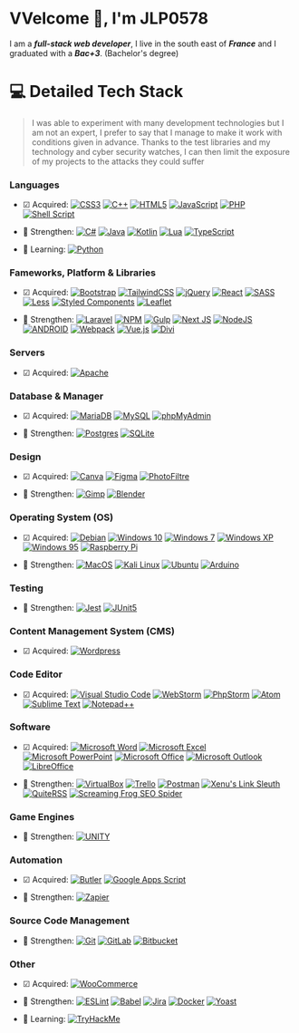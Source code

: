 # VVelcome 👋, I'm JLP0578

<!-- ## 💫 About Me -->

I am a ***full-stack web developer***, I live in the south east of ***France*** and I graduated with a ***Bac+3***. (Bachelor's degree)

# 💻 Detailed Tech Stack

> I was able to experiment with many development technologies but I am not an expert, I prefer to say that I manage to make it work with conditions given in advance.
Thanks to the test libraries and my technology and cyber security watches, I can then limit the exposure of my projects to the attacks they could suffer

### **Languages**

 - ☑ Acquired: 
[![CSS3](https://img.shields.io/badge/-CSS3-1572B6?style=flat-square&logo=css3&logoColor=white)](https://developer.mozilla.org/fr/docs/Web/CSS)
[![C++](https://img.shields.io/badge/-C++-00599C?style=flat-square&logo=C%2B%2B&logoColor=white)](https://fr.wikipedia.org/wiki/C%2B%2B)
[![HTML5](https://img.shields.io/badge/-HTML5-E34F26?style=flat-square&logo=html5&logoColor=white)](https://developer.mozilla.org/fr/docs/Web/HTML)
[![JavaScript](https://img.shields.io/badge/-JavaScript-323330?style=flat-square&logo=javascript&logoColor=F7DF1E)](https://developer.mozilla.org/fr/docs/Learn/JavaScript)
[![PHP](https://img.shields.io/badge/-PHP-777BB4?style=flat-square&logo=php&logoColor=white)](https://www.php.net/)
[![Shell Script](https://img.shields.io/badge/-Shell_Script-212c42?style=flat-square&logo=gnu-bash&logoColor=white)](https://en.wikipedia.org/wiki/Shell_script)

 - 📖 Strengthen: 
[![C#](https://img.shields.io/badge/-C%23-239120?style=flat-square&logo=C-sharp&logoColor=white)](https://learn.microsoft.com/fr-fr/dotnet/csharp/)
[![Java](https://img.shields.io/badge/-java-ED8B00?style=flat-square&logo=java&logoColor=white)](https://dev.java/)
[![Kotlin](https://img.shields.io/badge/-kotlin-0095D5?style=flat-square&logo=kotlin&logoColor=white)](https://kotlinlang.org/)
[![Lua](https://img.shields.io/badge/-Lua-2C2D72?style=flat-square&logo=Lua&logoColor=white)](https://www.lua.org/)
[![TypeScript](https://img.shields.io/badge/-typescript-007ACC?style=flat-square&logo=typescript&logoColor=white)](https://www.typescriptlang.org/)

 - 🔎 Learning:
[![Python](https://img.shields.io/badge/-Python-3670A0?style=flat-square&logo=python&logoColor=ffdd54)](https://www.python.org/)

### **Fameworks, Platform & Libraries**

 - ☑ Acquired: 
[![Bootstrap](https://img.shields.io/badge/-bootstrap-563D7C?style=flat-square&logo=bootstrap&logoColor=white)](https://getbootstrap.com/)
[![TailwindCSS](https://img.shields.io/badge/-tailwindcss-38B2AC?style=flat-square&logo=tailwind-css&logoColor=white)](https://tailwindcss.com/)
[![jQuery](https://img.shields.io/badge/-jquery-0769AD?style=flat-square&logo=jquery&logoColor=white)](https://jquery.com/)
[![React](https://img.shields.io/badge/-react-20232a?style=flat-square&logo=react&logoColor=61DAFB)](https://fr.reactjs.org/)
[![SASS](https://img.shields.io/badge/-SASS-hotpink?style=flat-square&logo=SASS&logoColor=white)](https://sass-lang.com/)
[![Less](https://img.shields.io/badge/-less-2B4C80?style=flat-square&logo=less&logoColor=white)](https://lesscss.org/)
[![Styled Components](https://img.shields.io/badge/-styled--components-DB7093?style=flat-square&logo=styled-components&logoColor=white)](https://styled-components.com/)
[![Leaflet](https://img.shields.io/badge/-Leaflet-%199900?style=flat-square&logo=leaflet&logoColor=white)](https://leafletjs.com/)

 - 📖 Strengthen: 
[![Laravel](https://img.shields.io/badge/-laravel-FF2D20?style=flat-square&logo=laravel&logoColor=white)](https://laravel.com/)
[![NPM](https://img.shields.io/badge/-NPM-000000?style=flat-square&logo=npm&logoColor=white)](https://www.npmjs.com/)
[![Gulp](https://img.shields.io/badge/-GULP-CF4647?style=flat-square&logo=gulp&logoColor=white)](https://gulpjs.com/)
[![Next JS](https://img.shields.io/badge/-Next-black?style=flat-square&logo=next.js&logoColor=white)](https://nextjs.org/)
[![NodeJS](https://img.shields.io/badge/-node.js-6DA55F?style=flat-square&logo=node.js&logoColor=white)](https://nodejs.org/)
[![ANDROID](https://img.shields.io/badge/-android-20232a?style=flat-square&logo=android&logoColor=a4c639)](https://www.android.com/)
[![Webpack](https://img.shields.io/badge/-webpack-8DD6F9?style=flat-square&logo=webpack&logoColor=black)](https://webpack.js.org/)
[![Vue.js](https://img.shields.io/badge/-vuejs-35495e?style=flat-square&logo=vuedotjs&logoColor=4FC08D)](https://vuejs.org/)
[![Divi](https://img.shields.io/badge/-Divi-ff4a9e?style=flat-square&logo=Divi&logoColor=4FC08D)](https://www.elegantthemes.com/)

### **Servers**

 - ☑ Acquired: 
[![Apache](https://img.shields.io/badge/-apache-D42029?style=flat-square&logo=apache&logoColor=white)](https://httpd.apache.org/)

### **Database & Manager**

 - ☑ Acquired: 
[![MariaDB](https://img.shields.io/badge/-MariaDB-003545?style=flat-square&logo=mariadb&logoColor=white)](https://mariadb.org/)
[![MySQL](https://img.shields.io/badge/-mysql-00f?style=flat-square&logo=mysql&logoColor=white)](https://www.mysql.com/)
[![phpMyAdmin](https://img.shields.io/badge/-phpMyAdmin-6c78af?style=flat-square&logo=phpMyAdmin&logoColor=white)](https://www.phpmyadmin.net/)

 - 📖 Strengthen: 
[![Postgres](https://img.shields.io/badge/-postgres-316192?style=flat-square&logo=postgresql&logoColor=white)](https://www.postgresql.org/)
[![SQLite](https://img.shields.io/badge/-sqlite-07405e?style=flat-square&logo=sqlite&logoColor=white)](https://www.sqlite.org/index.html)

### **Design**

 - ☑ Acquired: 
[![Canva](https://img.shields.io/badge/-Canva-00C4CC?style=flat-square&logo=Canva&logoColor=white)](https://www.canva.com/)
[![Figma](https://img.shields.io/badge/-figma-F24E1E?style=flat-square&logo=figma&logoColor=white)](https://www.figma.com/)
[![PhotoFiltre](https://img.shields.io/badge/-PhotoFiltre-000000?style=flat-square&logo=PhotoFiltre&logoColor=white)](https://www.photofiltre-studio.com/) 

 - 📖 Strengthen: 
[![Gimp](https://img.shields.io/badge/-Gimp-5c5543?style=flat-square&logo=Gimp&logoColor=white)](https://www.gimp.org/) 
[![Blender](https://img.shields.io/badge/-blender-F5792A?style=flat-square&logo=blender&logoColor=white)](https://www.blender.org/)

<!-- [![Aseprite](https://img.shields.io/badge/-Aseprite-FFFFFF?style=flat-square&logo=Aseprite&logoColor=#7D929E)](https://www.aseprite.org/) 
[![Adobe Photoshop](https://img.shields.io/badge/-Adobe%20PhotoShop-31a8ff?style=flat-square&logo=Adobe-PhotoShop&logoColor=001e36)](https://www.adobe.com/products/photoshop.html)
[![Adobe Illustrator](https://img.shields.io/badge/-Adobe%20Illustrator-ff9a00?style=flat-square&logo=Adobe-Illustrator&logoColor=330000)](https://www.adobe.com/products/illustrator.html) 
[![Adobe XD](https://img.shields.io/badge/-Adobe%20XD-470137?style=flat-square&logo=Adobe%20XD&logoColor=#FF61F6)](https://helpx.adobe.com/fr/xd/get-started.html)
-->

### **Operating System (OS)**

 - ☑ Acquired: 
[![Debian](https://img.shields.io/badge/-Debian-A81d33?style=flat-square&logo=Debian&logoColor=black)](https://www.debian.org/)
[![Windows 10](https://img.shields.io/badge/-Windows%2010-0078d6?style=flat-square&logo=Windows&logoColor=white)](https://www.microsoft.com/)
[![Windows 7](https://img.shields.io/badge/-Windows%207-0078d6?style=flat-square&logo=Windows&logoColor=white)](https://www.microsoft.com/)
[![Windows XP](https://img.shields.io/badge/-Windows%20XP-003399?style=flat-square&logo=Windows%20XP&logoColor=white)](https://www.microsoft.com/)
[![Windows 95](https://img.shields.io/badge/-Windows%2095-008080?style=flat-square&logo=Windows%2095&logoColor=white)](https://www.microsoft.com/)
[![Raspberry Pi](https://img.shields.io/badge/-RaspberryPi-C51A4A?style=flat-square&logo=Raspberry-Pi)](https://www.raspberrypi.com/software/)

 - 📖 Strengthen: 
[![MacOS](https://img.shields.io/badge/-macOS-000000?style=flat-square&logo=macOS&logoColor=white)](https://www.apple.com/)
[![Kali Linux](https://img.shields.io/badge/-Kali%20Linux-557c94?style=flat-square&logo=Kali%20Linux&logoColor=white)](https://www.kali.org/)
[![Ubuntu](https://img.shields.io/badge/-Ubuntu-E95420?style=flat-square&logo=Ubuntu&logoColor=black)](https://www.ubuntu.com/)
[![Arduino](https://img.shields.io/badge/--Arduino-00979D?style=flat-square&logo=Arduino&logoColor=white)](https://www.arduino.cc/)

### **Testing**

 - 📖 Strengthen: 
[![Jest](https://img.shields.io/badge/-Jest-C21325?style=flat-square&logo=Jest&logoColor=white)](https://jestjs.io/)
[![JUnit5](https://img.shields.io/badge/-JUnit5-25a162?style=flat-square&logo=JUnit5&logoColor=white)](https://junit.org/junit5/)

### **Content Management System (CMS)**

 - ☑ Acquired: 
[![Wordpress](https://img.shields.io/badge/-WordPress-21759b?style=flat-square&logo=WordPress&logoColor=white)](https://wordpress.com/)

### **Code Editor**

 - ☑ Acquired: 
[![Visual Studio Code](https://img.shields.io/badge/-Visual%20Studio%20Code-007acc?style=flat-square&logo=Visual%20Studio%20Code&logoColor=white)](https://code.visualstudio.com/)
[![WebStorm](https://img.shields.io/badge/-WebStorm-000000?style=flat-square&logo=WebStorm&logoColor=white)](https://www.jetbrains.com/fr-fr/webstorm/)
[![PhpStorm](https://img.shields.io/badge/-PhpStorm-000000?style=flat-square&logo=PhpStorm&logoColor=white)](https://www.jetbrains.com/fr-fr/phpstorm/)
[![Atom](https://img.shields.io/badge/-Atom-66595c?style=flat-square&logo=Atom&logoColor=white)](https://github.com/atom)
[![Sublime Text](https://img.shields.io/badge/-Sublime%20Text-ff9800?style=flat-square&logo=Sublime%20Text&logoColor=white)](https://www.sublimetext.com/)
[![Notepad++](https://img.shields.io/badge/-Notepad++-90e59a?style=flat-square&logo=Notepadplusplus&logoColor=black)](https://notepad-plus-plus.org/)


### **Software**

 - ☑ Acquired: 
[![Microsoft Word](https://img.shields.io/badge/-Microsoft%20Word-2b579a?style=flat-square&logo=Microsoft%20Word&logoColor=white)](https://www.microsoft.com/)
[![Microsoft Excel](https://img.shields.io/badge/-Microsoft%20Excel-217346?style=flat-square&logo=Microsoft%20Excel&logoColor=white)](https://www.microsoft.com/)
[![Microsoft PowerPoint](https://img.shields.io/badge/-Microsoft%20PowerPoint-b7472a?style=flat-square&logo=Microsoft%20PowerPoint&logoColor=white)](https://www.microsoft.com/)
[![Microsoft Office](https://img.shields.io/badge/-Microsoft%20Office-d83b01?style=flat-square&logo=Microsoft%20Office&logoColor=white)](https://www.microsoft.com/)
[![Microsoft Outlook](https://img.shields.io/badge/-Microsoft%20Outlook-0078d4?style=flat-square&logo=Microsoft%20Outlook&logoColor=white)](https://www.microsoft.com/)
[![LibreOffice](https://img.shields.io/badge/-LibreOffice-18a303?style=flat-square&logo=LibreOffice&logoColor=white)](https://www.libreoffice.org/)

 - 📖 Strengthen: 
[![VirtualBox](https://img.shields.io/badge/-VirtualBox-183a61?style=flat-square&logo=VirtualBox&logoColor=white)](https://www.virtualbox.org/)
[![Trello](https://img.shields.io/badge/-Trello-026AA7?style=flat-square&logo=Trello&logoColor=white)](https://trello.com/)
[![Postman](https://img.shields.io/badge/-Postman-FF6C37?style=flat-square&logo=postman&logoColor=white)](https://www.postman.com/)
[![Xenu's Link Sleuth](https://img.shields.io/badge/-Xenu's%20Link%20Sleuth-000000?style=flat-square&logo=Xenu's%20Link%20Sleuth&logoColor=white)](http://home.snafu.de/tilman/xenulink.html)
[![QuiteRSS](https://img.shields.io/badge/-QuiteRSS-000000?style=flat-square&logo=QuiteRSS&logoColor=white)](https://quiterss.org/)
[![Screaming Frog SEO Spider](https://img.shields.io/badge/-Screaming%20Frog%20SEO%20Spider-000000?style=flat-square&logo=Screaming%20Frog%20SEO%20Spider&logoColor=white)](https://www.screamingfrog.co.uk/seo-spider/)

### **Game Engines**

 - 📖 Strengthen: 
[![UNITY](https://img.shields.io/badge/-Unity-20232a?style=flat-square&logo=unity&logoColor=white)](https://unity.com/)

### **Automation**

 - ☑ Acquired: 
[![Butler](https://img.shields.io/badge/-Butler-026AA7?style=flat-square&logo=Trello&logoColor=white)](https://trello.com/butler-automation) 
[![Google Apps Script](https://img.shields.io/badge/-Google%20Apps%20Script-4285F4?style=flat-square&logo=google&logoColor=white)](https://www.google.com/script/start/)

 - 📖 Strengthen: 
[![Zapier](https://img.shields.io/badge/-Zapier-ff4a00?style=flat-square&logo=Zapier&logoColor=white)](https://zapier.com/)

### **Source Code Management**

 - 📖 Strengthen: 
[![Git](https://img.shields.io/badge/-Git-F05032?style=flat-square&logo=Git&logoColor=white)](https://git-scm.com/)
[![GitLab](https://img.shields.io/badge/-GitLab-FC6D26?style=flat-square&logo=GitLab&logoColor=white)](https://about.gitlab.com/)
[![Bitbucket](https://img.shields.io/badge/-Bitbucket-0052CC?style=flat-square&logo=Bitbucket&logoColor=white)](https://bitbucket.org/)

### **Other**

 - ☑ Acquired: 
[![WooCommerce](https://img.shields.io/badge/-WooCommerce-96588a?style=flat-square&logo=WooCommerce&logoColor=white)](https://woocommerce.com/)

 - 📖 Strengthen: 
[![ESLint](https://img.shields.io/badge/-ESLint-4B3263?style=flat-square&logo=eslint&logoColor=white)](https://eslint.org/)
[![Babel](https://img.shields.io/badge/-Babel-F9DC3e?style=flat-square&logo=babel&logoColor=black)](https://babeljs.io/)
[![Jira](https://img.shields.io/badge/-jira-0A0FFF?style=flat-square&logo=jira&logoColor=white)](https://www.atlassian.com/fr/software/jira)
[![Docker](https://img.shields.io/badge/-docker-0db7ed?style=flat-square&logo=docker&logoColor=white)](https://www.docker.com/)
[![Yoast](https://img.shields.io/badge/-Yoast-a4286a?style=flat-square&logo=Yoast&logoColor=white)](https://yoast.com/)

 - 🔎 Learning:
[![TryHackMe](https://img.shields.io/badge/-TryHackMe-212c42?style=flat-square&logo=TryHackMe&logoColor=white)](https://tryhackme.com/)
